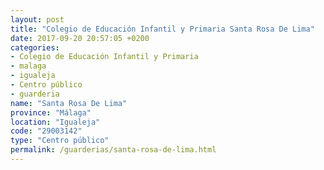 ```yaml
---
layout: post
title: "Colegio de Educación Infantil y Primaria Santa Rosa De Lima"
date: 2017-09-20 20:57:05 +0200
categories:
- Colegio de Educación Infantil y Primaria
- malaga
- igualeja
- Centro público
- guarderia
name: "Santa Rosa De Lima"
province: "Málaga"
location: "Igualeja"
code: "29003142"
type: "Centro público"
permalink: /guarderias/santa-rosa-de-lima.html
---
```

